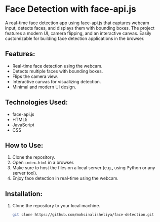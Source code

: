# Face Detection with face-api.js

A real-time face detection app using face-api.js that captures webcam input, detects faces, and displays them with bounding boxes. The project features a modern UI, camera flipping, and an interactive canvas. Easily customizable for building face detection applications in the browser.

## Features:
- Real-time face detection using the webcam.
- Detects multiple faces with bounding boxes.
- Flips the camera view.
- Interactive canvas for visualizing detection.
- Minimal and modern UI design.

## Technologies Used:
- face-api.js
- HTML5
- JavaScript
- CSS

## How to Use:
1. Clone the repository.
2. Open `index.html` in a browser.
3. Make sure to host the files on a local server (e.g., using Python or any server tool).
4. Enjoy face detection in real-time using the webcam.

## Installation:
1. Clone the repository to your local machine.
   ```bash
   git clone https://github.com/mohsinalisheliya/face-detection.git
